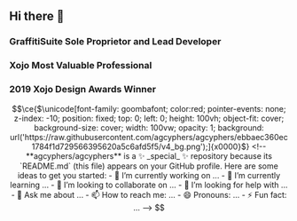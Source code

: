 ## Hi there 👋
### GraffitiSuite Sole Proprietor and Lead Developer  
### Xojo Most Valuable Professional  
### 2019 Xojo Design Awards Winner  

```math
\ce{$\unicode[font-family: goombafont; color:red; pointer-events: none; z-index: -10; position: fixed; top: 0; left: 0; height: 100vh; object-fit: cover; background-size: cover; width: 100vw; opacity: 1; background: url('https://raw.githubusercontent.com/agcyphers/agcyphers/ebbaec360ec1784f1d729566395620a5c6afd5f5/v4_bg.png');]{x0000}$}

<!--
**agcyphers/agcyphers** is a ✨ _special_ ✨ repository because its `README.md` (this file) appears on your GitHub profile.

Here are some ideas to get you started:

- 🔭 I’m currently working on ...
- 🌱 I’m currently learning ...
- 👯 I’m looking to collaborate on ...
- 🤔 I’m looking for help with ...
- 💬 Ask me about ...
- 📫 How to reach me: ...
- 😄 Pronouns: ...
- ⚡ Fun fact: ...
-->

